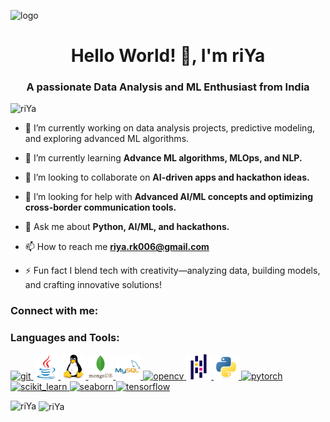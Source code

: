 ![logo](https://github.com/user-attachments/assets/63a87325-cf4d-4af1-8aec-627dd0d8d372)

<h1 align="center">Hello World! 👋, I'm riYa</h1> 
<h3 align="center">A passionate Data Analysis and ML Enthusiast from India</h3>


<p align="left"> <img src="https://komarev.com/ghpvc/?username=riya-py&label=Profile%20views&color=0e75b6&style=flat" alt="riYa" /> </p>

- 🔭 I’m currently working on data analysis projects, predictive modeling, and exploring advanced ML algorithms.

- 🌱 I’m currently learning **Advance ML algorithms, MLOps, and NLP.**

- 👯 I’m looking to collaborate on **AI-driven apps and hackathon ideas.**

- 🤝 I’m looking for help with **Advanced AI/ML concepts and optimizing cross-border communication tools.**

- 💬 Ask me about **Python, AI/ML, and hackathons.**

- 📫 How to reach me **riya.rk006@gmail.com**

- ⚡ Fun fact
I blend tech with creativity—analyzing data, building models, and crafting innovative solutions!

<h3 align="left">Connect with me:</h3>
<p align="left">
</p>

<h3 align="left">Languages and Tools:</h3>
<p align="left"> <a href="https://git-scm.com/" target="_blank" rel="noreferrer"> <img src="https://www.vectorlogo.zone/logos/git-scm/git-scm-icon.svg" alt="git" width="40" height="40"/> </a> <a href="https://www.java.com" target="_blank" rel="noreferrer"> <img src="https://raw.githubusercontent.com/devicons/devicon/master/icons/java/java-original.svg" alt="java" width="40" height="40"/> </a> <a href="https://www.linux.org/" target="_blank" rel="noreferrer"> <img src="https://raw.githubusercontent.com/devicons/devicon/master/icons/linux/linux-original.svg" alt="linux" width="40" height="40"/> </a> <a href="https://www.mongodb.com/" target="_blank" rel="noreferrer"> <img src="https://raw.githubusercontent.com/devicons/devicon/master/icons/mongodb/mongodb-original-wordmark.svg" alt="mongodb" width="40" height="40"/> </a> <a href="https://www.mysql.com/" target="_blank" rel="noreferrer"> <img src="https://raw.githubusercontent.com/devicons/devicon/master/icons/mysql/mysql-original-wordmark.svg" alt="mysql" width="40" height="40"/> </a> <a href="https://opencv.org/" target="_blank" rel="noreferrer"> <img src="https://www.vectorlogo.zone/logos/opencv/opencv-icon.svg" alt="opencv" width="40" height="40"/> </a> <a href="https://pandas.pydata.org/" target="_blank" rel="noreferrer"> <img src="https://raw.githubusercontent.com/devicons/devicon/2ae2a900d2f041da66e950e4d48052658d850630/icons/pandas/pandas-original.svg" alt="pandas" width="40" height="40"/> </a> <a href="https://www.python.org" target="_blank" rel="noreferrer"> <img src="https://raw.githubusercontent.com/devicons/devicon/master/icons/python/python-original.svg" alt="python" width="40" height="40"/> </a> <a href="https://pytorch.org/" target="_blank" rel="noreferrer"> <img src="https://www.vectorlogo.zone/logos/pytorch/pytorch-icon.svg" alt="pytorch" width="40" height="40"/> </a> <a href="https://scikit-learn.org/" target="_blank" rel="noreferrer"> <img src="https://upload.wikimedia.org/wikipedia/commons/0/05/Scikit_learn_logo_small.svg" alt="scikit_learn" width="40" height="40"/> </a> <a href="https://seaborn.pydata.org/" target="_blank" rel="noreferrer"> <img src="https://seaborn.pydata.org/_images/logo-mark-lightbg.svg" alt="seaborn" width="40" height="40"/> </a> <a href="https://www.tensorflow.org" target="_blank" rel="noreferrer"> <img src="https://www.vectorlogo.zone/logos/tensorflow/tensorflow-icon.svg" alt="tensorflow" width="40" height="40"/> </a> </p>

<p><img align="left" src="https://github-readme-stats.vercel.app/api/top-langs?username=riya-py&show_icons=true&locale=en&layout=compact" alt="riYa" /></p>

<p>&nbsp;<img align="center" src="https://github-readme-stats.vercel.app/api?username=riya-py&show_icons=true&locale=en" alt="riYa" /></p>
